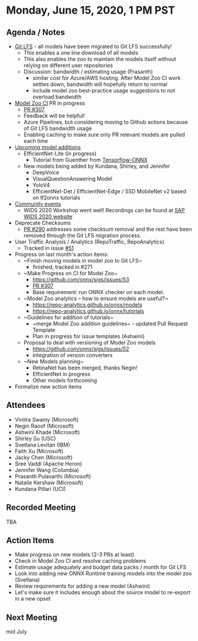 # Monday, June 15, 2020, 1 PM PST

## Agenda / Notes
* [Git LFS](https://github.com/onnx/models/issues/271) - all models have been migrated to Git LFS successfully! 
  * This enables a one line download of all models
  * This also enables the zoo to maintain the models itself without relying on different user repositories
  * Discussion: bandwidth / estimating usage (Prasanth)
    * similar cost for Azure/AWS hosting. After Model Zoo CI work settles down, bandwidth will hopefully return to normal
    * include model zoo best-practice usage suggestions to not overload bandwidth
* [Model Zoo CI](https://github.com/onnx/sigs/issues/53) PR in progress
  * [PR #307](https://github.com/onnx/models/pull/307)
  * Feedback will be helpful!
  * Azure Pipelines, but considering moving to Github actions because of Git LFS bandwidth usage
  * Enabling caching to make sure only PR relevant models are pulled each time
* [Upcoming model additions](https://github.com/onnx/sigs/blob/master/models-tutorials/docs/ProposedModels.md)
  * EfficientNet-Lite (in progress)
    * Tutorial from Guenther from [Tensorflow-ONNX](https://github.com/onnx/tensorflow-onnx/blob/master/tutorials/efficientnet-lite.ipynb)
  * New models being added by Kundana, Shirley, and Jennifer
    * DeepVoice
    * VisualQuestionAnswering Model
    * YoloV4
    * EfficientNet-Det / EfficientNet-Edge / SSD MobileNet v2 based on tf2onnx tutorials
* [Community events](https://github.com/onnx/sigs/blob/master/models-tutorials/docs/CommunityEvents.md)
  * WIDS 2020 Workshop went well! Recordings can be found at [SAP WIDS 2020 website](https://events.sap.com/us/wids-2020-sv/en/home)
* Deprecate Checksums 
  * [PR #290](https://github.com/onnx/models/pull/290) addresses some checksum removal and the rest have been removed through the Git LFS migration process.
* User Traffic Analysis / Analytics (RepoTraffic, RepoAnalytics)
  * Tracked in issue [#51](https://github.com/onnx/sigs/issues/51)
* Progress on last month's action items:
  * ~Finish moving models in model zoo to Git LFS~
    * finished, tracked in #271
  * ~Make Progress on CI for Model Zoo~
    * https://github.com/onnx/sigs/issues/53
    * [PR #307](https://github.com/onnx/models/pull/307)
    * Base requirement: run ONNX checker on each model.
  * ~Model Zoo analytics – how to ensure models are useful?~
    * https://repo-analytics.github.io/onnx/models
    * https://repo-analytics.github.io/onnx/tutorials
  * ~Guidelines for addition of tutorials~
    * ~merge Model Zoo addition guidelines~ - updated Pull Request Template
    * Plan in progress for issue templates (Ashwini)
  * Proposal to deal with versioning of Model Zoo models
     * https://github.com/onnx/sigs/issues/52
     * integration of version converters
  * ~New Models planning~
     * RetinaNet has been merged, thanks Negin!
     * EfficientNet in progress
     * Other models forthcoming
* Formalize new action items

## Attendees 
* Vinitra Swamy (Microsoft)
* Negin Raoof (Microsoft)
* Ashwini Khade (Microsoft)
* Shirley Su (USC)
* Svetlana Levitan (IBM)
* Faith Xu (Microsoft)
* Jacky Chen (Microsoft)
* Sree Vaddi (Apache Heron)
* Jennifer Wang (Columbia)
* Prasanth Pulavarthi (Microsoft)
* Natalie Kershaw (Microsoft)
* Kundana Pillari (UCI)

## Recorded Meeting
TBA

## Action Items
* Make progress on new models (2-3 PRs at least)
* Check in Model Zoo CI and resolve caching problems
* Estimate usage adequately and budget data packs / month for Git LFS
* Look into adding new ONNX Runtime training models into the model zoo (Svetlana)
* Review requirements for adding a new model (Ashwini)
 * Let's make sure it includes enough about the source model to re-export in a new opset

## Next Meeting
mid July
